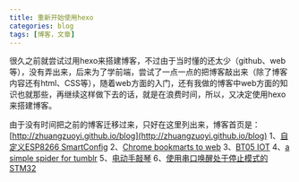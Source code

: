 ```yaml
---
title: 重新开始使用hexo
categories: blog 
tags: [博客，文章]
---
```

很久之前就尝试过用hexo来搭建博客，不过由于当时懂的还太少（github、web等），没有弄出来，后来为了学前端，尝试了一点一点的把博客敲出来（除了博客内容还有html、CSS等），随着web方面的入门，还有我做的博客中web方面的知识也就那些，再继续这样做下去的话，就是在浪费时间，所以，又决定使用hexo来搭建博客。

由于没有时间把之前的博客迁移过来，只好在这里列出来，博客首页是：[http://zhuangzuoyi.github.io/blog](http://zhuangzuoyi.github.io/blog)
1、[自定义ESP8266 SmartConfig](http://zhuangzuoyi.github.io/blog/article/esp8266/esp8266_user_define_smartconfig/esp8266_user_define_smartconfig.html)
2、[Chrome bookmarts to web](http://zhuangzuoyi.github.io/blog/article/python/bookmarks/bookmarts.html)
3、[BT05 IOT](http://zhuangzuoyi.github.io/blog/article/project/BT05_IOT/bt05_iot.html)
4、[a simple spider for tumblr](http://zhuangzuoyi.github.io/blog/article/python/spider_for_tumblr/simple_spider_for_tumblr.html)
5、[电动手敲琴](http://zhuangzuoyi.github.io/blog/article/log/Finger_piano/Finger_piano.html)
6、[使用串口唤醒处于停止模式的STM32](http://zhuangzuoyi.github.io/blog/article/STM32/01.html)